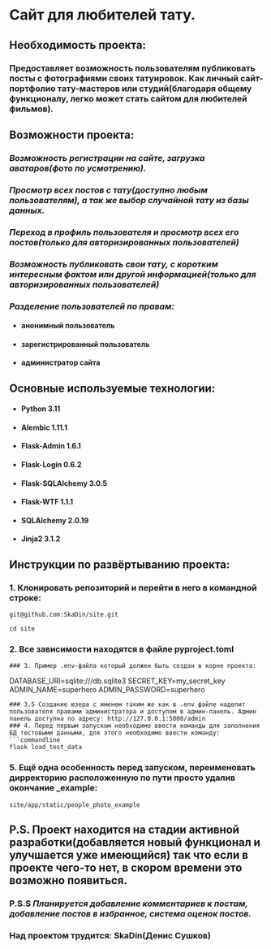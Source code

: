# Сайт для любителей тату.

## Необходимость проекта:
### Предоставляет возможность пользователям публиковать посты с фотографиями своих татуировок. Как личный сайт-портфолио тату-мастеров или студий(благодаря общему функционалу, легко может стать сайтом для любителей фильмов).
## Возможности проекта:
### *Возможность регистрации на сайте, загрузка аватаров(фото по усмотрению).*
### *Просмотр всех постов с тату(доступно любым пользователям), а так же выбор случайной тату из базы данных.*
### *Переход в профиль пользователя и просмотр всех его постов(только для авторизированных пользователей)*
### *Возможность публиковать свои тату, с коротким интересным фактом или другой информацией(только для авторизированных пользователей)*
### *Разделение пользователей по правам:*
* #### анонимный пользователь
* #### зарегистрированный пользователь
* #### администратор сайта

## Основные используемые технологии:
* #### Python 3.11
* #### Alembic 1.11.1
* #### Flask-Admin 1.6.1
* #### Flask-Login 0.6.2
* #### Flask-SQLAlchemy 3.0.5
* #### Flask-WTF 1.1.1
* #### SQLAlchemy 2.0.19
* #### Jinja2 3.1.2

## Инструкции по развёртыванию проекта:

### 1. Клонировать репозиторий и перейти в него в командной строке:
```
git@github.com:SkaDin/site.git

cd site
```
### 2. Все зависимости находятся в файле pyproject.toml
```
### 3. Пример .env-файла который должен быть создан в корне проекта:
```
DATABASE_URI=sqlite:///db.sqlite3
SECRET_KEY=my_secret_key
ADMIN_NAME=superhero
ADMIN_PASSWORD=superhero
```
### 3.5 Создание юзера с именем таким же как в .env файле наделит пользователя правами администратора и доступом в админ-панель. Админ панель доступна по адресу: http://127.0.0.1:5000/admin
### 4. Перед первым запуском необходимо ввести команды для заполнения БД тестовыми данными, для этого необходимо ввести команду:
```commandline
flask load_test_data
```
### 5. Ещё одна особенность перед запуском, переименовать дирректорию расположенную по пути просто удалив окончание _example: 
```commandline
site/app/static/people_photo_example
```
## P.S. Проект находится на стадии активной разработки(добавляется новый функционал и улучшается уже имеющийся) так что если в проекте чего-то нет, в скором времени это возможно появиться.
### P.S.S *Планируется добавление комментариев к постам, добавление постов в избранное, система оценок постов.*
### Над проектом трудится: SkaDin(Денис Сушков)
